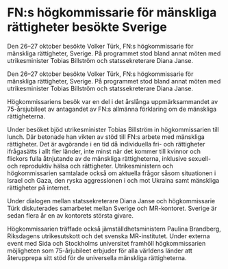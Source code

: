 # FN:s högkommissarie för mänskliga rättigheter besökte Sverige

Den 26–27 oktober besökte Volker Türk, FN:s högkommissarie för mänskliga rättigheter, Sverige. På programmet stod bland annat möten med utrikesminister Tobias Billström och statssekreterare Diana Janse.

Den 26–27 oktober besökte Volker Türk, FN:s högkommissarie för mänskliga rättigheter, Sverige. På programmet stod bland annat möten med utrikesminister Tobias Billström och statssekreterare Diana Janse.

Högkommissariens besök var en del i det årslånga uppmärksammandet av 75-årsjubileet av antagandet av FN:s allmänna förklaring om de mänskliga rättigheterna.

Under besöket bjöd utrikesminister Tobias Billström in högkommissarien till lunch. Där betonade han vikten av stöd till FN:s arbete med mänskliga rättigheter. Det är avgörande i en tid då individuella fri- och rättigheter ifrågasätts i allt fler länder, inte minst när det kommer till kvinnor och flickors fulla åtnjutande av de mänskliga rättigheterna, inklusive sexuell- och reproduktiv hälsa och rättigheter. Utrikesministern och högkommissarien samtalade också om aktuella frågor såsom situationen i Israel och Gaza, den ryska aggressionen i och mot Ukraina samt mänskliga rättigheter på internet.

Under dialogen mellan statssekreterare Diana Janse och högkommissarie Türk diskuterades samarbetet mellan Sverige och MR-kontoret. Sverige är sedan flera år en av kontorets största givare.

Högkommissarien träffade också jämställdhetsministern Paulina Brandberg, Riksdagens utrikesutskott och det svenska MR-institutet. Under externa event med Sida och Stockholms universitet framhöll högkommissarien möjligheten som 75-årjubileet erbjuder för alla världens länder att återupprepa sitt stöd för de universella mänskliga rättigheterna.
